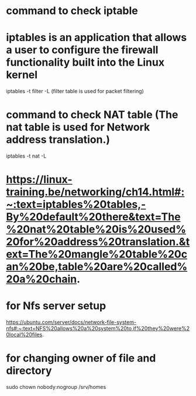 # command to check iptable
# iptables is an application that allows a user to configure the firewall functionality built into the Linux kernel
iptables -t filter -L 
(filter table is used for packet filtering)
# command to check NAT table (The nat table is used for Network address translation.)
iptables -t nat -L
# https://linux-training.be/networking/ch14.html#:~:text=iptables%20tables,-By%20default%20there&text=The%20nat%20table%20is%20used%20for%20address%20translation.&text=The%20mangle%20table%20can%20be,table%20are%20called%20a%20chain.
# for Nfs server setup 
https://ubuntu.com/server/docs/network-file-system-nfs#:~:text=NFS%20allows%20a%20system%20to,if%20they%20were%20local%20files.
# for changing owner of file and directory
sudo chown nobody:nogroup /srv/homes
